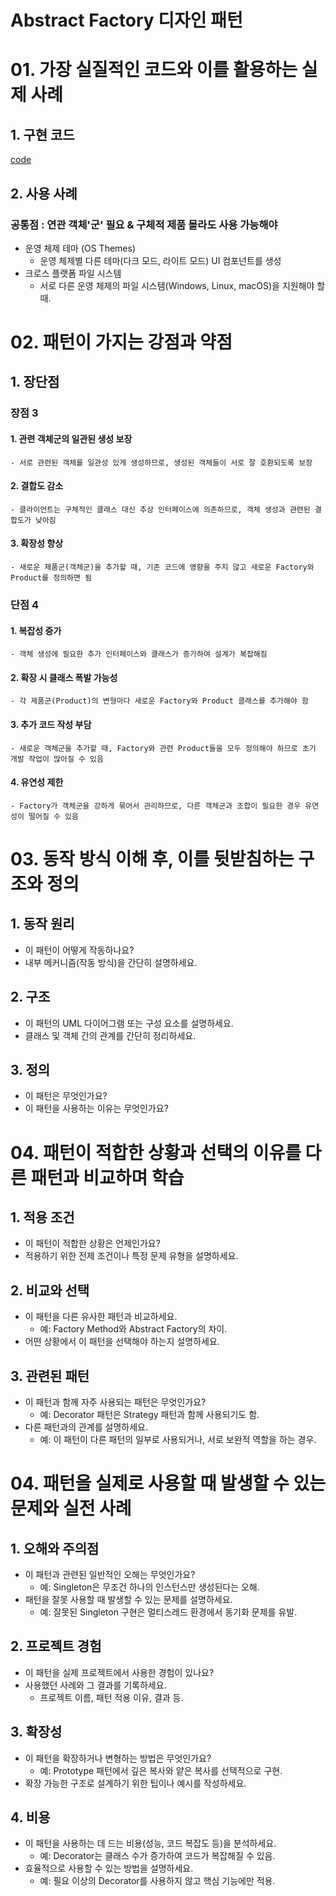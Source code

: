 # Abstract Factory 디자인 패턴

# 01. 가장 실질적인 코드와 이를 활용하는 실제 사례

## 1. 구현 코드
[code](code)

## 2. 사용 사례
### 공통점 : 연관 객체'군' 필요 & 구체적 제품 몰라도 사용 가능해야 

- 운영 체제 테마 (OS Themes)
  - 운영 체제별 다른 테마(다크 모드, 라이트 모드) UI 컴포넌트를 생성
- 크로스 플랫폼 파일 시스템
  - 서로 다른 운영 체제의 파일 시스템(Windows, Linux, macOS)을 지원해야 할 때.


# 02.  패턴이 가지는 강점과 약점

## 1. 장단점
### 장점 3
#### 1. 관련 객체군의 일관된 생성 보장
    - 서로 관련된 객체를 일관성 있게 생성하므로, 생성된 객체들이 서로 잘 호환되도록 보장
#### 2. 결합도 감소
    - 클라이언트는 구체적인 클래스 대신 추상 인터페이스에 의존하므로, 객체 생성과 관련된 결합도가 낮아짐
#### 3. 확장성 향상
    - 새로운 제품군(객체군)을 추가할 때, 기존 코드에 영향을 주지 않고 새로운 Factory와 Product를 정의하면 됨 

### 단점 4
#### 1. 복잡성 증가
    - 객체 생성에 필요한 추가 인터페이스와 클래스가 증가하여 설계가 복잡해짐 
#### 2. 확장 시 클래스 폭발 가능성
    - 각 제품군(Product)의 변형마다 새로운 Factory와 Product 클래스를 추가해야 함 
#### 3. 추가 코드 작성 부담
    - 새로운 객체군을 추가할 때, Factory와 관련 Product들을 모두 정의해야 하므로 초기 개발 작업이 많아질 수 있음
#### 4. 유연성 제한
    - Factory가 객체군을 강하게 묶어서 관리하므로, 다른 객체군과 조합이 필요한 경우 유연성이 떨어질 수 있음 


# 03. 동작 방식 이해 후, 이를 뒷받침하는 구조와 정의

## 1. 동작 원리
- 이 패턴이 어떻게 작동하나요?
- 내부 메커니즘(작동 방식)을 간단히 설명하세요.



## 2. 구조
- 이 패턴의 UML 다이어그램 또는 구성 요소를 설명하세요.
- 클래스 및 객체 간의 관계를 간단히 정리하세요.


## 3. 정의
- 이 패턴은 무엇인가요?
- 이 패턴을 사용하는 이유는 무엇인가요?


# 04.  패턴이 적합한 상황과 선택의 이유를 다른 패턴과 비교하며 학습


## 1. 적용 조건
- 이 패턴이 적합한 상황은 언제인가요?
- 적용하기 위한 전제 조건이나 특정 문제 유형을 설명하세요.

## 2. 비교와 선택
- 이 패턴을 다른 유사한 패턴과 비교하세요.
  - 예: Factory Method와 Abstract Factory의 차이.
- 어떤 상황에서 이 패턴을 선택해야 하는지 설명하세요.


## 3. 관련된 패턴
- 이 패턴과 함께 자주 사용되는 패턴은 무엇인가요?
  - 예: Decorator 패턴은 Strategy 패턴과 함께 사용되기도 함.
- 다른 패턴과의 관계를 설명하세요.
  - 예: 이 패턴이 다른 패턴의 일부로 사용되거나, 서로 보완적 역할을 하는 경우.


# 04.  패턴을 실제로 사용할 때 발생할 수 있는 문제와 실전 사례

## 1. 오해와 주의점
- 이 패턴과 관련된 일반적인 오해는 무엇인가요?
  - 예: Singleton은 무조건 하나의 인스턴스만 생성된다는 오해.
- 패턴을 잘못 사용할 때 발생할 수 있는 문제를 설명하세요.
  - 예: 잘못된 Singleton 구현은 멀티스레드 환경에서 동기화 문제를 유발.



## 2. 프로젝트 경험
- 이 패턴을 실제 프로젝트에서 사용한 경험이 있나요?
- 사용했던 사례와 그 결과를 기록하세요.
  - 프로젝트 이름, 패턴 적용 이유, 결과 등.



## 3. 확장성
- 이 패턴을 확장하거나 변형하는 방법은 무엇인가요?
  - 예: Prototype 패턴에서 깊은 복사와 얕은 복사를 선택적으로 구현.
- 확장 가능한 구조로 설계하기 위한 팁이나 예시를 작성하세요.



## 4. 비용
- 이 패턴을 사용하는 데 드는 비용(성능, 코드 복잡도 등)을 분석하세요.
  - 예: Decorator는 클래스 수가 증가하여 코드가 복잡해질 수 있음.
- 효율적으로 사용할 수 있는 방법을 설명하세요.
  - 예: 필요 이상의 Decorator를 사용하지 않고 핵심 기능에만 적용.